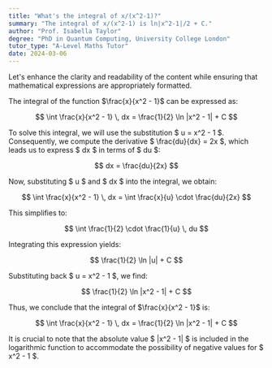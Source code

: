 ```yaml
---
title: "What's the integral of x/(x^2-1)?"
summary: "The integral of x/(x^2-1) is ln|x^2-1|/2 + C."
author: "Prof. Isabella Taylor"
degree: "PhD in Quantum Computing, University College London"
tutor_type: "A-Level Maths Tutor"
date: 2024-03-06
---
```


Let's enhance the clarity and readability of the content while ensuring that mathematical expressions are appropriately formatted.

The integral of the function $\frac{x}{x^2 - 1}$ can be expressed as:

$$
\int \frac{x}{x^2 - 1} \, dx = \frac{1}{2} \ln |x^2 - 1| + C
$$

To solve this integral, we will use the substitution $ u = x^2 - 1 $. Consequently, we compute the derivative $ \frac{du}{dx} = 2x $, which leads us to express $ dx $ in terms of $ du $:

$$
dx = \frac{du}{2x}
$$

Now, substituting $ u $ and $ dx $ into the integral, we obtain:

$$
\int \frac{x}{x^2 - 1} \, dx = \int \frac{x}{u} \cdot \frac{du}{2x}
$$

This simplifies to:

$$
\int \frac{1}{2} \cdot \frac{1}{u} \, du
$$

Integrating this expression yields:

$$
\frac{1}{2} \ln |u| + C
$$

Substituting back $ u = x^2 - 1 $, we find:

$$
\frac{1}{2} \ln |x^2 - 1| + C
$$

Thus, we conclude that the integral of $\frac{x}{x^2 - 1}$ is:

$$
\int \frac{x}{x^2 - 1} \, dx = \frac{1}{2} \ln |x^2 - 1| + C
$$

It is crucial to note that the absolute value $ |x^2 - 1| $ is included in the logarithmic function to accommodate the possibility of negative values for $ x^2 - 1 $.
    